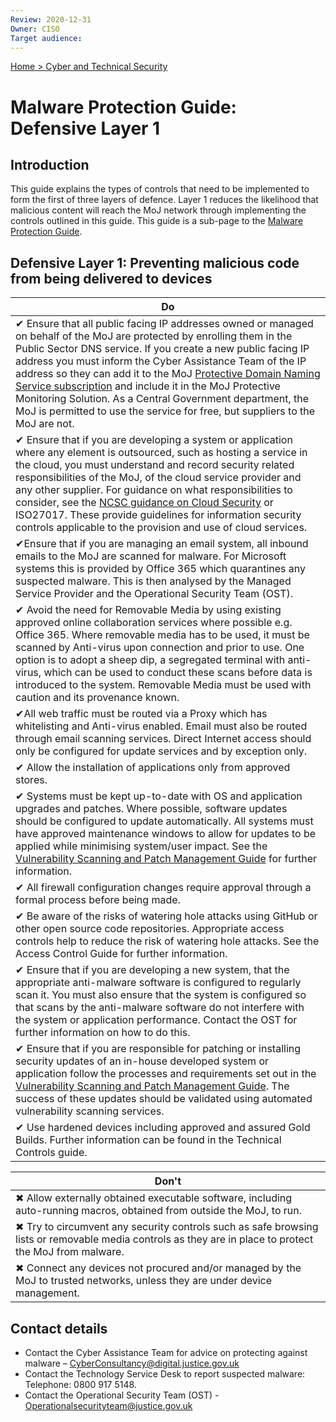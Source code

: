 ```yaml
---
Review: 2020-12-31
Owner: CISO
Target audience:
---
```


[Home > Cyber and Technical Security](home-security-policies-guides.md)

[vspmg]: ../vulnerability-scanning-and-patch-management-guide/

# Malware Protection Guide: Defensive Layer 1

## Introduction

This guide explains the types of controls that need to be implemented to form the first of three layers of defence. Layer 1 reduces the likelihood that malicious content will reach the MoJ network through implementing the controls outlined in this guide. This guide is a sub-page to the [Malware Protection Guide](malware-protection-guide-introduction).

## Defensive Layer 1: Preventing malicious code from being delivered to devices

| Do |
|---|
| ✔ Ensure that all public facing IP addresses owned or managed on behalf of the MoJ are protected by enrolling them in the Public Sector DNS service. If you create a new public facing IP address you must inform the Cyber Assistance Team of the IP address so they can add it to the MoJ [Protective Domain Naming Service subscription](../../security_decisions/guides/public-sector-dns/) and include it in the MoJ Protective Monitoring Solution. As a Central Government department, the MoJ is permitted to use the service for free, but suppliers to the MoJ are not. |
| ✔  Ensure that if you are developing a system or application where any element is outsourced, such as hosting a service in the cloud, you must understand and record security related responsibilities of the MoJ, of the cloud service provider and any other supplier. For guidance on what responsibilities to consider, see the [NCSC guidance on Cloud Security](https://www.ncsc.gov.uk/collection/cloud-security) or ISO27017. These provide guidelines for information security controls applicable to the provision and use of cloud services. |
| ✔Ensure that if you are managing an email system, all inbound emails to the MoJ are scanned for malware. For Microsoft systems this is provided by Office 365 which quarantines any suspected malware. This is then analysed by the Managed Service Provider and the Operational Security Team (OST). |
| ✔ Avoid the need for Removable Media by using existing approved online collaboration services where possible e.g. Office 365. Where removable media has to be used, it must be scanned by Anti-virus upon connection and prior to use. One option is to adopt a sheep dip, a segregated terminal with anti-virus, which can be used to conduct these scans before data is introduced to the system. Removable Media must be used with caution and its provenance known. |
| ✔All web traffic must be routed via a Proxy  which has whitelisting and Anti-virus enabled. Email must also be routed through email scanning services. Direct Internet access should only be configured for update services and by exception only. |
| ✔ Allow the installation of applications only from approved stores.|
| ✔ Systems must be kept up-to-date with OS and application upgrades and patches. Where possible, software updates should be configured to update automatically. All systems must have approved maintenance windows to allow for updates to be applied while minimising system/user impact. See the [Vulnerability Scanning and Patch Management Guide][vspmg] for further information. |
| ✔ All firewall configuration changes require approval through a formal process before being made. |
| ✔ Be aware of the risks of watering hole attacks using GitHub or other open source code repositories. Appropriate access controls help to reduce the risk of watering hole attacks. See the Access Control Guide for further information.|
| ✔ Ensure that if you are developing a new system, that the appropriate anti-malware software  is configured to regularly scan it. You must also ensure that the system is configured so that scans by the anti-malware software do not interfere with the system or application performance. Contact the OST for further information on how to do this.|
| ✔ Ensure that if you are responsible for patching or installing security updates of an in-house developed system or application follow the processes and requirements set out in the [Vulnerability Scanning and Patch Management Guide][vspmg]. The success of these updates should be validated using automated vulnerability scanning services.|
| ✔ Use hardened devices including approved and assured Gold Builds. Further information can be found in the Technical Controls guide. |

| Don't |
|---|
| ✖ Allow externally obtained executable software, including auto-running macros, obtained from outside the MoJ, to run. |
| ✖ Try to circumvent any security controls such as safe browsing lists or removable media controls as they are in place to protect the MoJ from malware. |
| ✖ Connect any devices not procured and/or managed by the MoJ to trusted networks, unless they are under device management. |

## Contact details

* Contact the Cyber Assistance Team for advice on protecting against malware – [CyberConsultancy@digital.justice.gov.uk](mailto:CyberConsultancy@digital.justice.gov.uk)
* Contact the Technology Service Desk to report suspected malware:<br/>Telephone: 0800 917 5148.
* Contact the Operational Security Team (OST) - [Operationalsecurityteam@justice.gov.uk](mailto:Operationalsecurityteam@justice.gov.uk)
